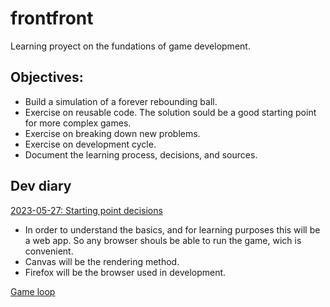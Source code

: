 # frontfront

Learning proyect on the fundations of game development.

## Objectives:

- Build a simulation of a forever rebounding ball.
- Exercise on reusable code. The solution sould be a good starting point for more complex games.
- Exercise on breaking down new problems.
- Exercise on development cycle.
- Document the learning process, decisions, and sources.

## Dev diary

<u>2023-05-27: Starting point decisions</u>
- In order to understand the basics, and for learning purposes this will be a web app.
So any browser shouls be able to run the game, wich is convenient.
- Canvas will be the rendering method.
- Firefox will be the browser used in development.

[Game loop](https://github.com/FerOrdSom/frontfront/tree/main/doc/gameloop.md)



